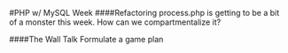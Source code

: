 #PHP w/ MySQL Week
####Refactoring
process.php is getting to be a bit of a monster this week.  How can we compartmentalize it?

####The Wall Talk
Formulate a game plan
